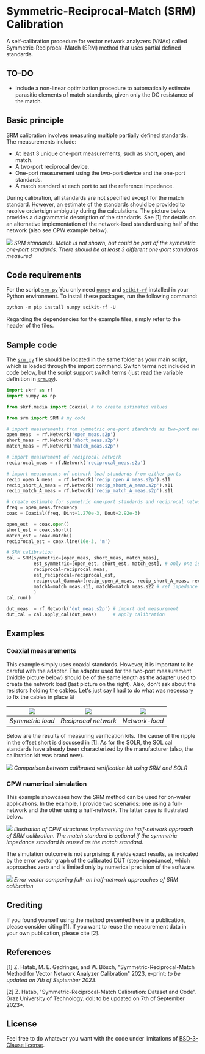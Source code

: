 # Symmetric-Reciprocal-Match (SRM) Calibration

A self-calibration procedure for vector network analyzers (VNAs) called Symmetric-Reciprocal-Match (SRM) method that uses partial defined standards.

## TO-DO

- Include a non-linear optimization procedure to automatically estimate parasitic elements of match standards, given only the DC resistance of the match.

## **Basic principle**

SRM calibration involves measuring multiple partially defined standards. The measurements include:

- At least 3 unique one-port measurements, such as short, open, and match.
- A two-port reciprocal device.
- One-port measurement using the two-port device and the one-port standards.
- A match standard at each port to set the reference impedance.

During calibration, all standards are not specified except for the match standard. However, an estimate of the standards should be provided to resolve order/sign ambiguity during the calculations. The picture below provides a diagrammatic description of the standards. See [1] for details on an alternative implementation of the network-load standard using half of the network (also see CPW example below).

![](Images/srm_standards_definition.png)
_SRM standards. Match is not shown, but could be part of the symmetric one-port standards. There should be at least 3 different one-port standards measured_

## Code requirements

For the script [`srm.py`][srm] You only need [`numpy`](https://github.com/numpy/numpy) and [`scikit-rf`](https://github.com/scikit-rf/scikit-rf) installed in your Python environment. To install these packages, run the following command:

```python
python -m pip install numpy scikit-rf -U
```

Regarding the dependencies for the example files, simply refer to the header of the files.

## Sample code

The [`srm.py`][srm] file should be located in the same folder as your main script, which is loaded through the import command. Switch terms not included in code below, but the script support switch terms (just read the variable definition in [`srm.py`][srm]).

```python
import skrf as rf
import numpy as np

from skrf.media import Coaxial # to create estimated values

from srm import SRM # my code

# import measurements from symmetric one-port standards as two-port networks
open_meas  = rf.Network('open_meas.s2p')
short_meas = rf.Network('short_meas.s2p')
match_meas = rf.Network('match_meas.s2p')

# import measurement of reciprocal network
reciprocal_meas = rf.Network('reciprocal_meas.s2p')

# import measurments of network-load standards from either ports
recip_open_A_meas  = rf.Network('recip_open_A_meas.s2p').s11
recip_short_A_meas = rf.Network('recip_short_A_meas.s2p').s11
recip_match_A_meas = rf.Network('recip_match_A_meas.s2p').s11

# create estimate for symmetric one-port standards and reciprocal network
freq = open_meas.frequency
coax = Coaxial(freq, Dint=1.270e-3, Dout=2.92e-3)

open_est  = coax.open()
short_est = coax.short()
match_est = coax.match()
reciprocal_est = coax.line(16e-3, 'm')

# SRM calibration
cal = SRM(symmetric=[open_meas, short_meas, match_meas], 
          est_symmetric=[open_est, short_est, match_est], # only one is required (at best open or short) 
          reciprocal=reciprocal_meas,
          est_reciprocal=reciprocal_est,
          reciprocal_GammaA=[recip_open_A_meas, recip_short_A_meas, recip_match_A_meas], 
          matchA=match_meas.s11, matchB=match_meas.s22 # ref impedance is now defined to the match standard
          )
cal.run()

dut_meas  = rf.Network('dut_meas.s2p') # import dut measurement
dut_cal = cal.apply_cal(dut_meas)      # apply calibration
```

## Examples

### Coaxial measurements

This example simply uses coaxial standards. However, it is important to be careful with the adapter. The adapter used for the two-port measurement (middle picture below) should be of the same length as the adapter used to create the network load (last picture on the right). Also, don't ask about the resistors holding the cables. Let's just say I had to do what was necessary to fix the cables in place 😅

![](./Images/load.png) | ![](./Images/adapter.png) | ![](./Images/adapter_load.png)
:-: | :-: | :-:
_Symmetric load_ | _Reciprocal network_ | _Network-load_

Below are the results of measuring verification kits. The cause of the ripple in the offset short is discussed in [1]. As for the SOLR, the SOL cal standards have already been characterized by the manufacturer (also, the calibration kit was brand new).

![](./Images/srm_solr_comparison.png)
_Comparison between calibrated verification kit using SRM and SOLR_

### CPW numerical simulation

This example showcases how the SRM method can be used for on-wafer applications. In the example, I provide two scenarios: one using a full-network and the other using a half-network. The latter case is illustrated below.

![](./Images/cpw_example.png)
_Illustration of CPW structures implementing the half-network approach of SRM calibration. The match standard is optional if the symmetric impedance standard is reused as the match standard._

The simulation outcome is not surprising: it yields exact results, as indicated by the error vector graph of the calibrated DUT (step-impedance), which approaches zero and is limited only by numerical precision of the software.

![](./Images/cpw_error.png)
_Error vector comparing full- an half-network approaches of SRM calibration_

## Crediting

If you found yourself using the method presented here in a publication, please consider citing [1]. If you want to reuse the measurement data in your own publication, please cite [2].

## References

[1] Z. Hatab, M. E. Gadringer, and W. Bösch, "Symmetric-Reciprocal-Match Method for Vector Network Analyzer Calibration" 2023, e-print: *to be updated on 7th of September 2023*.

[2] Z. Hatab, "Symmetric-Reciprocal-Match Calibration: Dataset and Code". Graz University of Technology. doi: to be updated on 7th of September 2023*.

## License

Feel free to do whatever you want with the code under limitations of [BSD-3-Clause license](https://github.com/ZiadHatab/srm-calibration/blob/main/LICENSE).

[srm]: https://github.com/ZiadHatab/srm-calibration/blob/main/srm.py

